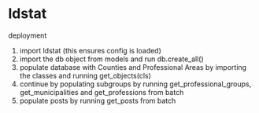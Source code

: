 # ldstat

deployment
1. import ldstat (this ensures config is loaded)
1. import the db object from models and run db.create_all()
2. populate database with Counties and Professional Areas by importing the classes and running get_objects(cls)
3. continue by populating subgroups by running get_professional_groups, get_municipalities and get_professions from batch
4. populate posts by running get_posts from batch